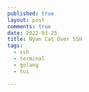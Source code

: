 ```yaml
---
published: true
layout: post
comments: true
date: 2022-03-25
title: Nyan Cat Over SSH
tags:
  - ssh
  - terminal
  - golang
  - tui

---
```

